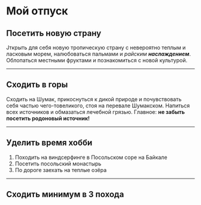 # Мой отпуск

## Посетить новую страну
Jткрыть для себя новую тропическую страну с невероятно теплым и ласковым морем, налюбоваться пальмами и *райским __наслаждением__*. Облопаться местными фруктами и познакомиться с новой культурой.

---
## Сходить в горы
Сходить на Шумак, прикоснуться к дикой природе и почувствовать себя частью чего-товеликого, стоя на перевале Шумакском. Напиться всех источников и  обмазаться лечебной грязью. Главное: **не забыть посетить родоновый источник!**

---
## Уделить время хобби
1. Походить на виндсерфинге в Посольском соре на Байкале
2. Посетить посольский монастырь
3. По дороге заехать на теплые озёра

---
## Сходить минимум в 3 похода

